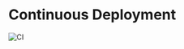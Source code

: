 # Continuous Deployment

![CI](https://github.com//Elena-S04/ahj_Continuous/actions/workflows/web.yml/badge.svg)

